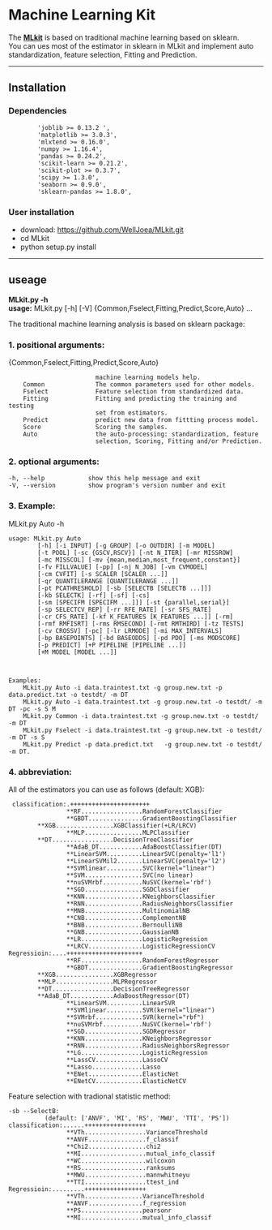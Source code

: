 # Machine Learning Kit
The [**MLkit**](https://github.com/WellJoea/MLkit.git) is based on traditional machine learning based on sklearn.<br/>
You can ues most of the estimator in sklearn in MLkit and implement auto standardization, feature selection, Fitting and Prediction.<br/>
___
## Installation
### Dependencies
<pre><code>        'joblib >= 0.13.2 ',
        'matplotlib >= 3.0.3',
        'mlxtend >= 0.16.0',
        'numpy >= 1.16.4',
        'pandas >= 0.24.2',
        'scikit-learn >= 0.21.2',
        'scikit-plot >= 0.3.7',
        'scipy >= 1.3.0',
        'seaborn >= 0.9.0',
        'sklearn-pandas >= 1.8.0',
</code></pre>
### User installation
- download: https://github.com/WellJoea/MLkit.git
- cd MLkit
- python setup.py install
___
## useage
**MLkit.py -h**<br/>
**usage:** MLkit.py [-h] [-V] {Common,Fselect,Fitting,Predict,Score,Auto} ...<br/>

The traditional machine learning analysis is based on sklearn package:<br/>
### **1. positional arguments:**
<p>{Common,Fselect,Fitting,Predict,Score,Auto}</p>
<pre><code>                        machine learning models help.
    Common              The common parameters used for other models.
    Fselect             Feature selection from standardized data.
    Fitting             Fitting and predicting the training and testing
                        set from estimators.
    Predict             predict new data from fittting process model.
    Score               Scoring the samples.
    Auto                the auto-processing: standardization, feature
                        selection, Scoring, Fitting and/or Prediction.
</code></pre>        

### **2. optional arguments:**
<pre><code>-h, --help            show this help message and exit
-V, --version         show program's version number and exit
</code></pre>

### **3. Example:**
<p>MLkit.py Auto -h</p>
<pre><code>usage: MLkit.py Auto 
		[-h] [-i INPUT] [-g GROUP] [-o OUTDIR] [-m MODEL]
		[-t POOL] [-sc {GSCV,RSCV}] [-nt N_ITER] [-mr MISSROW]
		[-mc MISSCOL] [-mv {mean,median,most_frequent,constant}]
		[-fv FILLVALUE] [-pp] [-nj N_JOB] [-vm CVMODEL]
		[-cm CVFIT] [-s SCALER [SCALER ...]]
		[-qr QUANTILERANGE [QUANTILERANGE ...]]
		[-pt PCATHRESHOLD] [-sb [SELECTB [SELECTB ...]]]
		[-kb SELECTK] [-rf] [-sf] [-cs]
		[-sm [SPECIFM [SPECIFM ...]]] [-st {parallel,serial}]
		[-sp SELECTCV_REP] [-rr RFE_RATE] [-sr SFS_RATE]
		[-cr CFS_RATE] [-kf K_FEATURES [K_FEATURES ...]] [-rm]
		[-rmf RMFISRT] [-rms RMSECOND] [-rmt RMTHIRD] [-tz TESTS]
		[-cv CROSSV] [-pc] [-lr LRMODE] [-mi MAX_INTERVALS]
		[-bp BASEPOINTS] [-bd BASEODDS] [-pd PDO] [-ms MODSCORE]
		[-p PREDICT] [+P PIPELINE [PIPELINE ...]]
		[+M MODEL [MODEL ...]]

</code></pre>
<pre><code>Examples:
	MLkit.py Auto -i data.traintest.txt -g group.new.txt -p data.predict.txt -o testdt/ -m DT
	MLkit.py Auto -i data.traintest.txt -g group.new.txt -o testdt/ -m DT -pc -s S M
	MLkit.py Common -i data.traintest.txt -g group.new.txt -o testdt/ -m DT
	MLkit.py Fselect -i data.traintest.txt -g group.new.txt -o testdt/ -m DT -s S
	MLkit.py Predict -p data.predict.txt   -g group.new.txt -o testdt/ -m DT.
</code></pre>       

### **4. abbreviation:**
<p>All of the estimators you can use as follows (default: XGB):</p>
<pre><code> classification:.++++++++++++++++++++++
                **RF.................RandomForestClassifier
                **GBDT...............GradientBoostingClassifier
		**XGB................XGBClassifier(+LR/LRCV)
                **MLP................MLPClassifier
		**DT.................DecisionTreeClassifier
                **AdaB_DT............AdaBoostClassifier(DT)
                **LinearSVM..........LinearSVC(penalty='l1')
                **LinearSVMil2.......LinearSVC(penalty='l2')
                **SVMlinear..........SVC(kernel="linear")
                **SVM................SVC(no linear)
                **nuSVMrbf...........NuSVC(kernel='rbf')
                **SGD................SGDClassifier
                **KNN................KNeighborsClassifier
                **RNN................RadiusNeighborsClassifier
                **MNB................MultinomialNB
                **CNB................ComplementNB
                **BNB................BernoulliNB
                **GNB................GaussianNB
                **LR.................LogisticRegression
                **LRCV...............LogisticRegressionCV
Regressioin:....+++++++++++++++++++++
                **RF.................RandomForestRegressor
                **GBDT...............GradientBoostingRegressor
		**XGB................XGBRegressor
		**MLP................MLPRegressor
		**DT.................DecisionTreeRegressor
		**AdaB_DT............AdaBoostRegressor(DT)
                **LinearSVM..........LinearSVR
                **SVMlinear..........SVR(kernel="linear")
                **SVMrbf.............SVR(kernel="rbf")
                **nuSVMrbf...........NuSVC(kernel='rbf')
                **SGD................SGDRegressor
                **KNN................KNeighborsRegressor
                **RNN................RadiusNeighborsRegressor
                **LG.................LogisticRegression
                **LassCV.............LassoCV
                **Lasso..............Lasso
                **ENet...............ElasticNet
                **ENetCV.............ElasticNetCV
</code></pre>

<p>Feature selection with tradional statistic method:</p>
<pre><code>-sb --SelectB:
          (default: ['ANVF', 'MI', 'RS', 'MWU', 'TTI', 'PS'])
classification:......+++++++++++++++++
                **VTh.................VarianceThreshold
                **ANVF................f_classif
                **Chi2................chi2
                **MI..................mutual_info_classif
                **WC..................wilcoxon
                **RS..................ranksums
                **MWU.................mannwhitneyu
                **TTI.................ttest_ind
Regressioin:.........+++++++++++++++++
                **VTh................VarianceThreshold
                **ANVF...............f_regression
                **PS.................pearsonr
                **MI.................mutual_info_classif
</code></pre>

